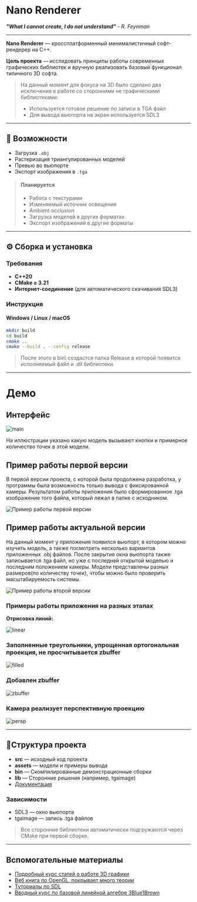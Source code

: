 # Nano Renderer
***"What I cannot create, I do not understand"** - R. Feynman*

---

**Nano Renderer** — кроссплатформенный минималистичный софт-рендерер на C++.  

**Цель проекта** — исследовать принципы работы современных графических библиотек и вручную реализовать базовый функционал типичного 3D софта. 

>На данный момент для фокуса на 3D было сделано два исключения в работе со сторонними не графическими библиотеками:
>- Используется готовое решение по записи в TGA файл
>- Для вывода вьюпорта на экран используется SDL3

---

## 🚀 Возможности

-  Загрузка `.obj`  
-  Растеризация триангулированных моделей  
-  Превью во вьюпорте  
-  Экспорт изображения в `.tga`

>#### Планируется
> - Работа с текстурами
> - Изменяемый источник освещения
> - Ambient occlusion
> - Загрузка моделей в других форматах
> - Экспорт изображений в другие форматы


---

## ⚙️ Сборка и установка

### Требования
- **C++20**
- **CMake ≥ 3.21**
- **Интернет-соединение** (для автоматического скачивания SDL3)

### Инструкция

#### Windows / Linux / macOS
```bash
mkdir build
cd build
cmake ..
cmake --build . --config release
```

> После этого в bin\ создастся папка Release в которой появится исполняемый файл и .dll библиотеки.

---


# Демо

## Интерфейс
![main](./docs/preview/main_window.jpg)

На иллюстрации указано какую модель вызывают кнопки и примерное количество точек в этой модели.

## Пример работы первой версии

В первой версии проекта, с которой была продолжена разработка, у программы была возможность только вывода с фиксированной камеры.
Результатом работы приложения было сформированное .tga изображение того файла, который лежал в папке с исходником.

![Пример работы первой версии](./docs/preview/legacy_demo.gif)

## Пример работы актуальной версии

На данный момент у приложения появился вьюпорт, в котором можно изучить модель, а также посмотреть несколько вариантов приложенных .obj файлов.
После закрытия окна вьюпорта также записывается .tga файл, но уже с последней открытой моделью и последним положением камеры.
Модели представлены разных размеров(по количеству точек), чтобы можно было проверить масштабируемость системы.

![Пример работы второй версии](./docs/preview/demo.gif)

### Примеры работы приложения на разных этапах
**Отрисовка линий:**

![linear](./docs/preview/lines_draw.jpg)

### Заполненные треугольники, упрощенная ортогональная проекция, не просчитывается zbuffer

![filled](./docs/preview/lagacy.jpg)

### Добавлен zbuffer

![zbuffer](./docs/preview/zbuffer.jpg)

### Камера реализует перспективную проекцию

![persp](./docs/preview/persp.jpg)

---

## 📁Структура проекта

- **src** — исходный код проекта
- **assets** — модели и примеры вывода
- **bin** —  Скомпилированные демонстрационные сборки
- **lib** — Сторонние решения (например, tgaimage)
- [Документация](https://daleshch.github.io/nano_renderer/)

### Зависимости

 - SDL3 — окно вьюпорта
 - tgaimage — запись .tga файлов
> Все сторонние библиотеки автоматически подгружаются через CMake при первой сборке.

---

## Вспомогательные материалы

- [Подробный курс статей о работе 3D графики](https://haqr.eu/)
- [Веб книга по OpenGL, покрывает много теории](https://learnopengl.com/)
- [Туториалы по SDL](https://lazyfoo.net/tutorials/SDL/index.php)
- [Вводный курс по базовой линейной алгебре 3Blue1Brown](https://youtube.com/playlist?list=PLZHQObOWTQDPD3MizzM2xVFitgF8hE_ab&si=Kx5wlbKsYD5zDGR0)
